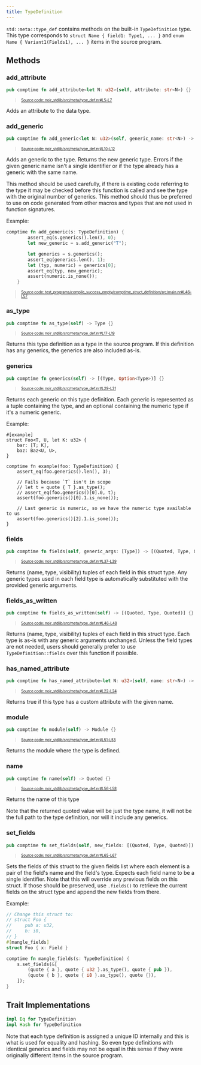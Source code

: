 ```yaml
---
title: TypeDefinition
---
```


`std::meta::type_def` contains methods on the built-in `TypeDefinition` type.
This type corresponds to `struct Name { field1: Type1, ... }` and `enum Name { Variant1(Fields1), ... }` items in the source program.

## Methods

### add_attribute

```rust title="add_attribute" showLineNumbers 
pub comptime fn add_attribute<let N: u32>(self, attribute: str<N>) {}
```
> <sup><sub><a href="https://github.com/noir-lang/noir/blob/master/noir_stdlib/src/meta/type_def.nr#L5-L7" target="_blank" rel="noopener noreferrer">Source code: noir_stdlib/src/meta/type_def.nr#L5-L7</a></sub></sup>


Adds an attribute to the data type.

### add_generic

```rust title="add_generic" showLineNumbers 
pub comptime fn add_generic<let N: u32>(self, generic_name: str<N>) -> Type {}
```
> <sup><sub><a href="https://github.com/noir-lang/noir/blob/master/noir_stdlib/src/meta/type_def.nr#L10-L12" target="_blank" rel="noopener noreferrer">Source code: noir_stdlib/src/meta/type_def.nr#L10-L12</a></sub></sup>


Adds an generic to the type. Returns the new generic type.
Errors if the given generic name isn't a single identifier or if
the type already has a generic with the same name.

This method should be used carefully, if there is existing code referring
to the type it may be checked before this function is called and
see the type with the original number of generics. This method should
thus be preferred to use on code generated from other macros and types
that are not used in function signatures.

Example:

```rust title="add-generic-example" showLineNumbers 
comptime fn add_generic(s: TypeDefinition) {
        assert_eq(s.generics().len(), 0);
        let new_generic = s.add_generic("T");

        let generics = s.generics();
        assert_eq(generics.len(), 1);
        let (typ, numeric) = generics[0];
        assert_eq(typ, new_generic);
        assert(numeric.is_none());
    }
```
> <sup><sub><a href="https://github.com/noir-lang/noir/blob/master/test_programs/compile_success_empty/comptime_struct_definition/src/main.nr#L46-L57" target="_blank" rel="noopener noreferrer">Source code: test_programs/compile_success_empty/comptime_struct_definition/src/main.nr#L46-L57</a></sub></sup>


### as_type

```rust title="as_type" showLineNumbers 
pub comptime fn as_type(self) -> Type {}
```
> <sup><sub><a href="https://github.com/noir-lang/noir/blob/master/noir_stdlib/src/meta/type_def.nr#L17-L19" target="_blank" rel="noopener noreferrer">Source code: noir_stdlib/src/meta/type_def.nr#L17-L19</a></sub></sup>


Returns this type definition as a type in the source program. If this definition has
any generics, the generics are also included as-is.

### generics

```rust title="generics" showLineNumbers 
pub comptime fn generics(self) -> [(Type, Option<Type>)] {}
```
> <sup><sub><a href="https://github.com/noir-lang/noir/blob/master/noir_stdlib/src/meta/type_def.nr#L29-L31" target="_blank" rel="noopener noreferrer">Source code: noir_stdlib/src/meta/type_def.nr#L29-L31</a></sub></sup>


Returns each generic on this type definition. Each generic is represented as a tuple containing the type,
and an optional containing the numeric type if it's a numeric generic.

Example:

```
#[example]
struct Foo<T, U, let K: u32> {
    bar: [T; K],
    baz: Baz<U, U>,
}

comptime fn example(foo: TypeDefinition) {
    assert_eq(foo.generics().len(), 3);

    // Fails because `T` isn't in scope
    // let t = quote { T }.as_type();
    // assert_eq(foo.generics()[0].0, t);
    assert(foo.generics()[0].1.is_none());

    // Last generic is numeric, so we have the numeric type available to us
    assert(foo.generics()[2].1.is_some());
}
```

### fields

```rust title="fields" showLineNumbers 
pub comptime fn fields(self, generic_args: [Type]) -> [(Quoted, Type, Quoted)] {}
```
> <sup><sub><a href="https://github.com/noir-lang/noir/blob/master/noir_stdlib/src/meta/type_def.nr#L37-L39" target="_blank" rel="noopener noreferrer">Source code: noir_stdlib/src/meta/type_def.nr#L37-L39</a></sub></sup>


Returns (name, type, visibility) tuples of each field in this struct type.
Any generic types used in each field type is automatically substituted with the
provided generic arguments.

### fields_as_written

```rust title="fields_as_written" showLineNumbers 
pub comptime fn fields_as_written(self) -> [(Quoted, Type, Quoted)] {}
```
> <sup><sub><a href="https://github.com/noir-lang/noir/blob/master/noir_stdlib/src/meta/type_def.nr#L46-L48" target="_blank" rel="noopener noreferrer">Source code: noir_stdlib/src/meta/type_def.nr#L46-L48</a></sub></sup>


Returns (name, type, visibility) tuples of each field in this struct type. Each type is as-is
with any generic arguments unchanged. Unless the field types are not needed,
users should generally prefer to use `TypeDefinition::fields` over this
function if possible.

### has_named_attribute

```rust title="has_named_attribute" showLineNumbers 
pub comptime fn has_named_attribute<let N: u32>(self, name: str<N>) -> bool {}
```
> <sup><sub><a href="https://github.com/noir-lang/noir/blob/master/noir_stdlib/src/meta/type_def.nr#L22-L24" target="_blank" rel="noopener noreferrer">Source code: noir_stdlib/src/meta/type_def.nr#L22-L24</a></sub></sup>


Returns true if this type has a custom attribute with the given name.

### module

```rust title="module" showLineNumbers 
pub comptime fn module(self) -> Module {}
```
> <sup><sub><a href="https://github.com/noir-lang/noir/blob/master/noir_stdlib/src/meta/type_def.nr#L51-L53" target="_blank" rel="noopener noreferrer">Source code: noir_stdlib/src/meta/type_def.nr#L51-L53</a></sub></sup>


Returns the module where the type is defined.

### name

```rust title="name" showLineNumbers 
pub comptime fn name(self) -> Quoted {}
```
> <sup><sub><a href="https://github.com/noir-lang/noir/blob/master/noir_stdlib/src/meta/type_def.nr#L56-L58" target="_blank" rel="noopener noreferrer">Source code: noir_stdlib/src/meta/type_def.nr#L56-L58</a></sub></sup>


Returns the name of this type

Note that the returned quoted value will be just the type name, it will
not be the full path to the type definition, nor will it include any generics.

### set_fields

```rust title="set_fields" showLineNumbers 
pub comptime fn set_fields(self, new_fields: [(Quoted, Type, Quoted)]) {}
```
> <sup><sub><a href="https://github.com/noir-lang/noir/blob/master/noir_stdlib/src/meta/type_def.nr#L65-L67" target="_blank" rel="noopener noreferrer">Source code: noir_stdlib/src/meta/type_def.nr#L65-L67</a></sub></sup>


Sets the fields of this struct to the given fields list where each element
is a pair of the field's name and the field's type. Expects each field name
to be a single identifier. Note that this will override any previous fields
on this struct. If those should be preserved, use `.fields()` to retrieve the
current fields on the struct type and append the new fields from there.

Example:

```rust
// Change this struct to:
// struct Foo {
//     pub a: u32,
//     b: i8,
// }
#[mangle_fields]
struct Foo { x: Field }

comptime fn mangle_fields(s: TypeDefinition) {
    s.set_fields(&[
        (quote { a }, quote { u32 }.as_type(), quote { pub }),
        (quote { b }, quote { i8 }.as_type(), quote {}),
    ]);
}
```

## Trait Implementations

```rust
impl Eq for TypeDefinition
impl Hash for TypeDefinition
```

Note that each type definition is assigned a unique ID internally and this is what is used for
equality and hashing. So even type definitions with identical generics and fields may not
be equal in this sense if they were originally different items in the source program.
